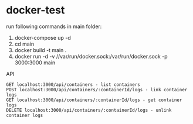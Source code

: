 # docker-test

run following commands in main folder:

1. docker-compose up -d
2. cd main
3. docker build -t main .
4. docker run -d -v //var/run/docker.sock:/var/run/docker.sock -p 3000:3000 main

API
```
GET localhost:3000/api/containers - list containers
POST localhost:3000/api/containers/:containerId/logs - link container logs
GET localhost:3000/api/containers/:containerId/logs - get container logs
DELETE localhost:3000/api/containers/:containerId/logs - unlink container logs
```
